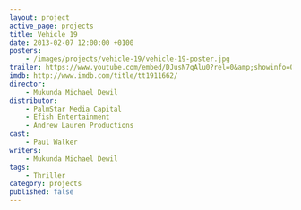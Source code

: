 ```yaml
---
layout: project
active_page: projects
title: Vehicle 19
date: 2013-02-07 12:00:00 +0100
posters:
    - /images/projects/vehicle-19/vehicle-19-poster.jpg
trailer: https://www.youtube.com/embed/DJusN7qAlu0?rel=0&amp;showinfo=0
imdb: http://www.imdb.com/title/tt1911662/
director:
    - Mukunda Michael Dewil
distributor:
    - PalmStar Media Capital
    - Efish Entertainment
    - Andrew Lauren Productions
cast:
    - Paul Walker
writers:
    - Mukunda Michael Dewil
tags:
    - Thriller
category: projects
published: false
---
```

